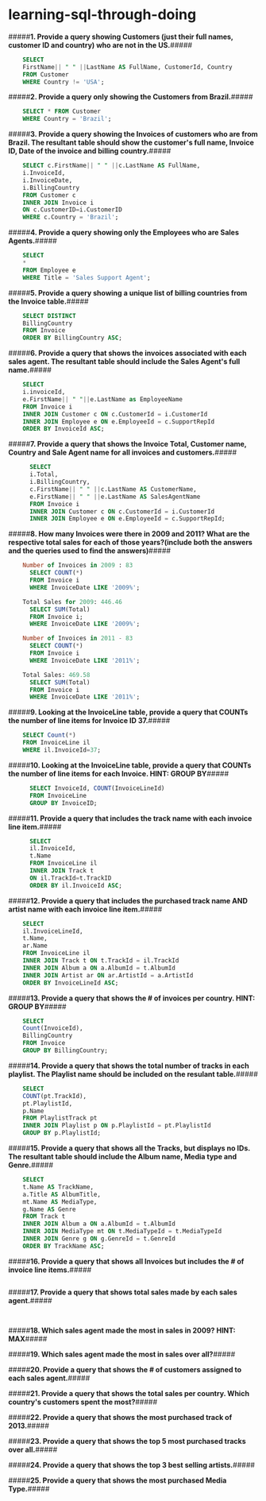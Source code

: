 # learning-sql-through-doing

#####**1. Provide a query showing Customers (just their full names, customer ID and country) who are not in the US.**#####

```SQL
    SELECT 
    FirstName|| " " ||LastName AS FullName, CustomerId, Country   
    FROM Customer   
    WHERE Country != 'USA';
```

#####**2. Provide a query only showing the Customers from Brazil.**#####

```SQL
    SELECT * FROM Customer   
    WHERE Country = 'Brazil';
```

#####**3. Provide a query showing the Invoices of customers who are from Brazil. The resultant table should show the customer's full name, Invoice ID, Date of the invoice and billing country.**#####

```SQL
    SELECT c.FirstName|| " " ||c.LastName AS FullName,   
    i.InvoiceId,   
    i.InvoiceDate,   
    i.BillingCountry   
    FROM Customer c   
    INNER JOIN Invoice i   
    ON c.CustomerID=i.CustomerID   
    WHERE c.Country = 'Brazil';
```

#####**4. Provide a query showing only the Employees who are Sales Agents.**#####
```SQL
    SELECT 
    * 
    FROM Employee e
    WHERE Title = 'Sales Support Agent';
```

#####**5. Provide a query showing a unique list of billing countries from the Invoice table.**#####

```SQL
    SELECT DISTINCT
    BillingCountry 
    FROM Invoice
    ORDER BY BillingCountry ASC;
```

#####**6. Provide a query that shows the invoices associated with each sales agent. The resultant table should include the Sales Agent's full name.**#####

```SQL
    SELECT
    i.invoiceId,
    e.FirstName|| " "||e.LastName as EmployeeName
    FROM Invoice i
    INNER JOIN Customer c ON c.CustomerId = i.CustomerId
    INNER JOIN Employee e ON e.EmployeeId = c.SupportRepId
    ORDER BY InvoiceId ASC;
```

#####**7. Provide a query that shows the Invoice Total, Customer name, Country and Sale Agent name for all invoices and customers.**#####

```SQL
      SELECT
      i.Total,
      i.BillingCountry,
      c.FirstName|| " " ||c.LastName AS CustomerName,
      e.FirstName|| " " ||e.LastName AS SalesAgentName
      FROM Invoice i
      INNER JOIN Customer c ON c.CustomerId = i.CustomerId
      INNER JOIN Employee e ON e.EmployeeId = c.SupportRepId;
```

#####**8. How many Invoices were there in 2009 and 2011? What are the respective total sales for each of those years?(include both the answers and the queries used to find the answers)**#####

```SQL
    Number of Invoices in 2009 : 83
      SELECT COUNT(*)
      FROM Invoice i
      WHERE InvoiceDate LIKE '2009%';

    Total Sales for 2009: 446.46
      SELECT SUM(Total)
      FROM Invoice i;
      WHERE InvoiceDate LIKE '2009%';

    Number of Invoices in 2011 - 83
      SELECT COUNT(*)
      FROM Invoice i
      WHERE InvoiceDate LIKE '2011%';

    Total Sales: 469.58
      SELECT SUM(Total)
      FROM Invoice i
      WHERE InvoiceDate LIKE '2011%';
```

#####**9. Looking at the InvoiceLine table, provide a query that COUNTs the number of line items for Invoice ID 37.**#####

```SQL
    SELECT Count(*) 
    FROM InvoiceLine il
    WHERE il.InvoiceId=37;
```

#####**10. Looking at the InvoiceLine table, provide a query that COUNTs the number of line items for each Invoice. HINT: GROUP BY**#####

```SQL
      SELECT InvoiceId, COUNT(InvoiceLineId) 
      FROM InvoiceLine
      GROUP BY InvoiceID;
```

#####**11. Provide a query that includes the track name with each invoice line item.**#####

```SQL
      SELECT 
      il.InvoiceId,
      t.Name
      FROM InvoiceLine il
      INNER JOIN Track t
      ON il.TrackId=t.TrackID
      ORDER BY il.InvoiceId ASC;
```

#####**12. Provide a query that includes the purchased track name AND artist name with each invoice line item.**#####

```SQL
    SELECT
    il.InvoiceLineId,
    t.Name,
    ar.Name
    FROM InvoiceLine il
    INNER JOIN Track t ON t.TrackId = il.TrackId
    INNER JOIN Album a ON a.AlbumId = t.AlbumId
    INNER JOIN Artist ar ON ar.ArtistId = a.ArtistId
    ORDER BY InvoiceLineId ASC;
```

#####**13. Provide a query that shows the # of invoices per country. HINT: GROUP BY**#####
 
```SQL
    SELECT
    Count(InvoiceId),
    BillingCountry 
    FROM Invoice
    GROUP BY BillingCountry;
```

#####**14. Provide a query that shows the total number of tracks in each playlist. The Playlist name should be included on the resulant table.**#####

```SQL
    SELECT
    COUNT(pt.TrackId),
    pt.PlaylistId,
    p.Name
    FROM PlaylistTrack pt
    INNER JOIN Playlist p ON p.PlaylistId = pt.PlaylistId
    GROUP BY p.PlaylistId;
```

#####**15. Provide a query that shows all the Tracks, but displays no IDs. The resultant table should include the Album name, Media type and Genre.**#####

```SQL
    SELECT
    t.Name AS TrackName,
    a.Title AS AlbumTitle,
    mt.Name AS MediaType,
    g.Name AS Genre
    FROM Track t
    INNER JOIN Album a ON a.AlbumId = t.AlbumId
    INNER JOIN MediaType mt ON t.MediaTypeId = t.MediaTypeId
    INNER JOIN Genre g ON g.GenreId = t.GenreId
    ORDER BY TrackName ASC;
```

#####**16. Provide a query that shows all Invoices but includes the # of invoice line items.**#####

```SQL

```

#####**17. Provide a query that shows total sales made by each sales agent.**#####

```SQL
    
```

#####**18. Which sales agent made the most in sales in 2009? HINT: MAX**#####



#####**19. Which sales agent made the most in sales over all?**#####



#####**20. Provide a query that shows the # of customers assigned to each sales agent.**#####



#####**21. Provide a query that shows the total sales per country. Which country's customers spent the most?**#####



#####**22. Provide a query that shows the most purchased track of 2013.**#####



#####**23. Provide a query that shows the top 5 most purchased tracks over all.**#####



#####**24. Provide a query that shows the top 3 best selling artists.**#####



#####**25. Provide a query that shows the most purchased Media Type.**#####
